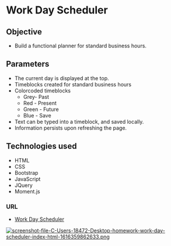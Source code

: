 # Work Day Scheduler

## Objective
* Build a functional planner for standard business hours.

## Parameters
* The current day is displayed at the top.
* Timeblocks created for standard business hours
* Colorcoded timeblocks
    * Grey- Past
    * Red - Present
    * Green - Future
    * Blue - Save
* Text can be typed into a timeblock, and saved locally. 
* Information persists upon refreshing the page.

## Technologies used
* HTML
* CSS
* Bootstrap
* JavaScript
* JQuery
* Moment.js

### URL
* [Work Day Scheduler](https://ttdunlap33.github.io/work-day-scheduler/)

[![screenshot-file-C-Users-18472-Desktop-homework-work-day-scheduler-index-html-1616359862633.png](https://i.postimg.cc/L5GPvrkp/screenshot-file-C-Users-18472-Desktop-homework-work-day-scheduler-index-html-1616359862633.png)](https://postimg.cc/T5qh3NH7)